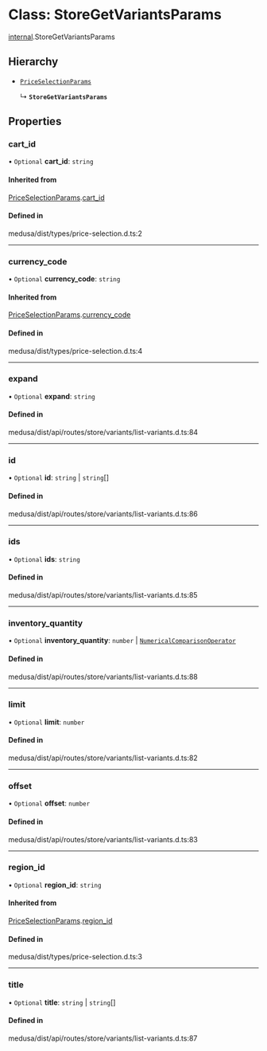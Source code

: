 # Class: StoreGetVariantsParams

[internal](../modules/internal-45.md).StoreGetVariantsParams

## Hierarchy

- [`PriceSelectionParams`](internal-33.PriceSelectionParams.md)

  ↳ **`StoreGetVariantsParams`**

## Properties

### cart\_id

• `Optional` **cart\_id**: `string`

#### Inherited from

[PriceSelectionParams](internal-33.PriceSelectionParams.md).[cart_id](internal-33.PriceSelectionParams.md#cart_id)

#### Defined in

medusa/dist/types/price-selection.d.ts:2

___

### currency\_code

• `Optional` **currency\_code**: `string`

#### Inherited from

[PriceSelectionParams](internal-33.PriceSelectionParams.md).[currency_code](internal-33.PriceSelectionParams.md#currency_code)

#### Defined in

medusa/dist/types/price-selection.d.ts:4

___

### expand

• `Optional` **expand**: `string`

#### Defined in

medusa/dist/api/routes/store/variants/list-variants.d.ts:84

___

### id

• `Optional` **id**: `string` \| `string`[]

#### Defined in

medusa/dist/api/routes/store/variants/list-variants.d.ts:86

___

### ids

• `Optional` **ids**: `string`

#### Defined in

medusa/dist/api/routes/store/variants/list-variants.d.ts:85

___

### inventory\_quantity

• `Optional` **inventory\_quantity**: `number` \| [`NumericalComparisonOperator`](internal-30.NumericalComparisonOperator.md)

#### Defined in

medusa/dist/api/routes/store/variants/list-variants.d.ts:88

___

### limit

• `Optional` **limit**: `number`

#### Defined in

medusa/dist/api/routes/store/variants/list-variants.d.ts:82

___

### offset

• `Optional` **offset**: `number`

#### Defined in

medusa/dist/api/routes/store/variants/list-variants.d.ts:83

___

### region\_id

• `Optional` **region\_id**: `string`

#### Inherited from

[PriceSelectionParams](internal-33.PriceSelectionParams.md).[region_id](internal-33.PriceSelectionParams.md#region_id)

#### Defined in

medusa/dist/types/price-selection.d.ts:3

___

### title

• `Optional` **title**: `string` \| `string`[]

#### Defined in

medusa/dist/api/routes/store/variants/list-variants.d.ts:87
